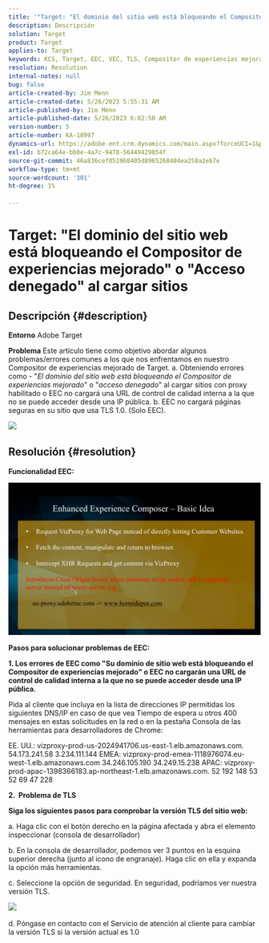 ```yaml
---
title: '"Target: "El dominio del sitio web está bloqueando el Compositor de experiencias mejorado" o "Acceso denegado" al cargar sitios"'
description: Descripción
solution: Target
product: Target
applies-to: Target
keywords: KCS, Target, EEC, VEC, TLS, Compositor de experiencias mejorado, acceso denegado, dominio de sitio web, bloqueo, solución de problemas
resolution: Resolution
internal-notes: null
bug: false
article-created-by: Jim Menn
article-created-date: 5/26/2023 5:55:31 AM
article-published-by: Jim Menn
article-published-date: 5/26/2023 6:02:50 AM
version-number: 5
article-number: KA-18997
dynamics-url: https://adobe-ent.crm.dynamics.com/main.aspx?forceUCI=1&pagetype=entityrecord&etn=knowledgearticle&id=937954eb-89fb-ed11-8849-6045bd006295
exl-id: b72ca64e-bb0e-4a7c-9478-56449429854f
source-git-commit: 46a836cef051968405d8965268404ea258a2eb7e
workflow-type: tm+mt
source-wordcount: '301'
ht-degree: 1%

---
```


# Target: &quot;El dominio del sitio web está bloqueando el Compositor de experiencias mejorado&quot; o &quot;Acceso denegado&quot; al cargar sitios

## Descripción {#description}


<b>Entorno</b>
Adobe Target

<b>Problema</b>
Este artículo tiene como objetivo abordar algunos problemas/errores comunes a los que nos enfrentamos en nuestro Compositor de experiencias mejorado de Target.
a. Obteniendo errores como - &quot;*El dominio del sitio web está bloqueando el Compositor de experiencias mejorado*&quot; o &quot;*acceso denegado*&quot; al cargar sitios con proxy habilitado o EEC no cargará una URL de control de calidad interna a la que no se puede acceder desde una IP pública.
b. EEC no cargará páginas seguras en su sitio que usa TLS 1.0. (Solo EEC).

![](https://adobe-ent.crm.dynamics.com/api/data/v9.0/msdyn_knowledgearticleimages%289163ac73-37ab-ec11-983f-000d3a349523%29/msdyn_blobfile/$value)


## Resolución {#resolution}


<b>Funcionalidad EEC:</b>

![](assets/6ea1c39f-52ab-ec11-983f-000d3a3496ef.png)



<b>Pasos para solucionar problemas de EEC:</b>

<b>1. Los errores de EEC como &quot;Su dominio de sitio web está bloqueando el Compositor de experiencias mejorado&quot; o EEC no cargarán una URL de control de calidad interna a la que no se puede acceder desde una IP pública.</b>

Pida al cliente que incluya en la lista de direcciones IP permitidas los siguientes DNS/IP en caso de que vea Tiempo de espera u otros 400 mensajes en estas solicitudes en la red o en la pestaña Consola de las herramientas para desarrolladores de Chrome:

EE. UU.: vizproxy-prod-us-2024941706.us-east-1.elb.amazonaws.com.
54.173.241.58 3.234.111.144 EMEA: vizproxy-prod-emea-1118976074.eu-west-1.elb.amazonaws.com
34.246.105.190 34.249.15.238 APAC: vizproxy-prod-apac-1398366183.ap-northeast-1.elb.amazonaws.com.
52 192 148 53 52 69 47 228



<b>2.  Problema de TLS</b>

<b>Siga los siguientes pasos para comprobar la versión TLS del sitio web:</b>

a. Haga clic con el botón derecho en la página afectada y abra el elemento inspeccionar (consola de desarrollador)

b. En la consola de desarrollador, podemos ver 3 puntos en la esquina superior derecha (junto al icono de engranaje). Haga clic en ella y expanda la opción más herramientas.

c. Seleccione la opción de seguridad. En seguridad, podríamos ver nuestra versión TLS.

![](https://experienceleague.adobe.com/docs/target/assets/firefox_more_info_3.png?lang=en)

d. Póngase en contacto con el Servicio de atención al cliente para cambiar la versión TLS si la versión actual es 1.0
